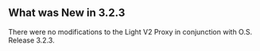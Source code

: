 ## What was  New in 3.2.3

There were no modifications to the Light V2 Proxy in conjunction with O.S. Release 3.2.3.